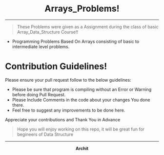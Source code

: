 <h1 align="center">
  <br>
      Arrays_Problems!
  <br>
</h1>

------
> These Problems were given as a Assignment during the class of basic Array_Data_Structure Course!!

- Programming Problems Based On Arrays consisting of basic to intermediate level problems.

# Contribution Guidelines!

Please ensure your pull request follow to the below guidelines:

- Please be sure that program is compiling without an Error or Warning before doing Pull Request.
- Please Include Comments in the code about your changes You done there.
- Feel free to suggest any improvements to be done here. 
 
Appreciate your contributions and Thank You in Advance


> Hope you will enjoy working on this repo, it will be great fun for begineers of Data Structure
----
<p align="center">
<b>Archit</b>
</p>
